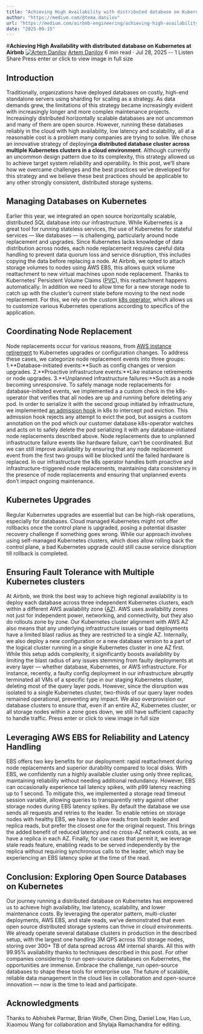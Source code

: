 ```yaml
---
title: "Achieving High Availability with distributed database on Kubernetes at Airbnb"
author: "https://medium.com/@tema.danilov"
url: "https://medium.com/airbnb-engineering/achieving-high-availability-with-distributed-database-on-kubernetes-at-airbnb-58cc2e9856f4?source=rss----53c7c27702d5---4"
date: "2025-09-15"
---
```


#**Achieving High Availability with distributed database on Kubernetes at Airbnb**
[![Artem Danilov](https://miro.medium.com/v2/resize:fill:64:64/1*dmbNkD5D-u45r44go_cf0g.png)](/@tema.danilov?source=post_page---byline--58cc2e9856f4---------------------------------------)
[Artem Danilov](/@tema.danilov?source=post_page---byline--58cc2e9856f4---------------------------------------)
6 min read
·
Jul 28, 2025
[](/m/signin?actionUrl=https%3A%2F%2Fmedium.com%2F_%2Fvote%2Fairbnb-engineering%2F58cc2e9856f4&operation=register&redirect=https%3A%2F%2Fmedium.com%2Fairbnb-engineering%2Fachieving-high-availability-with-distributed-database-on-kubernetes-at-airbnb-58cc2e9856f4&user=Artem+Danilov&userId=418607e82e3e&source=---header_actions--58cc2e9856f4---------------------clap_footer------------------)
\--
1
[](/m/signin?actionUrl=https%3A%2F%2Fmedium.com%2F_%2Fbookmark%2Fp%2F58cc2e9856f4&operation=register&redirect=https%3A%2F%2Fmedium.com%2Fairbnb-engineering%2Fachieving-high-availability-with-distributed-database-on-kubernetes-at-airbnb-58cc2e9856f4&source=---header_actions--58cc2e9856f4---------------------bookmark_footer------------------)
Listen
Share
Press enter or click to view image in full size
## Introduction
Traditionally, organizations have deployed databases on costly, high-end standalone servers using sharding for scaling as a strategy. As data demands grew, the limitations of this strategy became increasingly evident with increasingly longer and more complex maintenance projects.
Increasingly distributed horizontally scalable databases are not uncommon and many of them are open source. However, running these databases reliably in the cloud with high availability, low latency and scalability, all at a reasonable cost is a problem many companies are trying to solve.
We chose an innovative strategy of deploying**a distributed database cluster across multiple Kubernetes clusters in a cloud environment**. Although currently an uncommon design pattern due to its complexity, this strategy allowed us to achieve target system reliability and operability.
In this post, we’ll share how we overcame challenges and the best practices we’ve developed for this strategy and we believe these best practices should be applicable to any other strongly consistent, distributed storage systems.
## Managing Databases on Kubernetes
Earlier this year, we integrated an open source horizontally scalable, distributed SQL database into our infrastructure.
While Kubernetes is a great tool for running stateless services, the use of Kubernetes for stateful services — like databases — is challenging, particularly around node replacement and upgrades.
Since Kubernetes lacks knowledge of data distribution across nodes, each node replacement requires careful data handling to prevent data quorum loss and service disruption, this includes copying the data before replacing a node.
At Airbnb, we opted to attach storage volumes to nodes using AWS EBS, this allows quick volume reattachment to new virtual machines upon node replacement. Thanks to Kubernetes’ Persistent Volume Claims ([PVC](https://kubernetes.io/docs/concepts/storage/persistent-volumes/#binding)), this reattachment happens automatically. In addition we need to allow time for a new storage node to catch up with the cluster’s current state before moving to the next node replacement. For this, we rely on the custom [k8s operator](https://kubernetes.io/docs/concepts/extend-kubernetes/operator/)[,](https://github.com/pingcap/tidb-operator) which allows us to customize various Kubernetes operations according to specifics of the application.
## Coordinating Node Replacement
Node replacements occur for various reasons, from [AWS instance retirement](https://docs.aws.amazon.com/AWSEC2/latest/UserGuide/instance-retirement.html) to Kubernetes upgrades or configuration changes. To address these cases, we categorize node replacement events into three groups:
1.**Database-initiated events:**Such as config changes or version upgrades.
2.**Proactive infrastructure events:**Like instance retirements or node upgrades.
3.**Unplanned infrastructure failures:**Such as a node becoming unresponsive.
To safely manage node replacements for database-initiated events, we implemented a a custom check in the k8s-operator that verifies that all nodes are up and running before deleting any pod.
In order to serialize it with the second group initiated by infrastructure, we implemented [an admission hook](https://kubernetes.io/docs/reference/access-authn-authz/extensible-admission-controllers/) in k8s to intercept pod eviction. This admission hook rejects any attempt to evict the pod, but assigns a custom annotation on the pod which our customer database k8s-operator watches and acts on to safely delete the pod serializing it with any database-initiated node replacements described above.
Node replacements due to unplanned infrastructure failure events like hardware failure, can’t be coordinated. But we can still improve availability by ensuring that any node replacement event from the first two groups will be blocked until the failed hardware is replaced.
In our infrastructure the k8s operator handles both proactive and infrastructure-triggered node replacements, maintaining data consistency in the presence of node replacements and ensuring that unplanned events don’t impact ongoing maintenance.
## Kubernetes Upgrades
Regular Kubernetes upgrades are essential but can be high-risk operations, especially for databases. Cloud managed Kubernetes might not offer rollbacks once the control plane is upgraded, posing a potential disaster recovery challenge if something goes wrong. While our approach involves using self-managed Kubernetes clusters, which does allow rolling back the control plane, a bad Kubernetes upgrade could still cause service disruption till rollback is completed.
## Ensuring Fault Tolerance with Multiple Kubernetes clusters
At Airbnb, we think the best way to achieve high regional availability is to deploy each database across three independent Kubernetes clusters, each within a different AWS availability zone ([AZ](https://docs.aws.amazon.com/whitepapers/latest/aws-fault-isolation-boundaries/availability-zones.htm)). AWS uses availability zones not just for independent power, networking, and connectivity, but they also do rollouts zone by zone. Our Kubernetes cluster alignment with AWS AZ also means that any underlying infrastructure issues or bad deployments have a limited blast radius as they are restricted to a single AZ. Internally, we also deploy a new configuration or a new database version to a part of the logical cluster running in a single Kubernetes cluster in one AZ first.
While this setup adds complexity, it significantly boosts availability by limiting the blast radius of any issues stemming from faulty deployments at every layer — whether database, Kubernetes, or AWS infrastructure.
For instance, recently, a faulty config deployment in our infrastructure abruptly terminated all VMs of a specific type in our staging Kubernetes cluster, deleting most of the query layer pods. However, since the disruption was isolated to a single Kubernetes cluster, two-thirds of our query layer nodes remained operational, preventing any impact.
We also overprovision our database clusters to ensure that, even if an entire AZ, Kubernetes cluster, or all storage nodes within a zone goes down, we still have sufficient capacity to handle traffic.
Press enter or click to view image in full size
## Leveraging AWS EBS for Reliability and Latency Handling
EBS offers two key benefits for our deployment: rapid reattachment during node replacements and superior durability compared to local disks. With EBS, we confidently run a highly available cluster using only three replicas, maintaining reliability without needing additional redundancy.
However, EBS can occasionally experience tail latency spikes, with p99 latency reaching up to 1 second. To mitigate this, we implemented a storage read timeout session variable, allowing queries to transparently retry against other storage nodes during EBS latency spikes. By default the database we use sends all requests and retries to the leader. To enable retries on storage nodes with healthy EBS, we have to allow reads from both leader and replica reads, but prefer the closest one for the original request. This brings the added benefit of reduced latency and no cross-AZ network costs, as we have a replica in each AZ. Finally, for use cases that permit it, we leverage stale reads feature, enabling reads to be served independently by the replica without requiring synchronous calls to the leader, which may be experiencing an EBS latency spike at the time of the read.
## Conclusion: Exploring Open Source Databases on Kubernetes
Our journey running a distributed database on Kubernetes has empowered us to achieve high availability, low latency, scalability, and lower maintenance costs. By leveraging the operator pattern, multi-cluster deployments, AWS EBS, and stale reads, we’ve demonstrated that even open source distributed storage systems can thrive in cloud environments.
We already operate several database clusters in production in the described setup, with the largest one handling 3M QPS across 150 storage nodes, storing over 300+ TB of data spread across 4M internal shards. All this with 99.95% availability thanks to techniques described in this post.
For other companies considering to run open-source databases on Kubernetes, the opportunities are immense. Embrace the challenge, run open-source databases to shape these tools for enterprise use. The future of scalable, reliable data management in the cloud lies in collaboration and open-source innovation — now is the time to lead and participate.
## Acknowledgments
Thanks to Abhishek Parmar, Brian Wolfe, Chen Ding, Daniel Low, Hao Luo, Xiaomou Wang for collaboration and Shylaja Ramachandra for editing.
